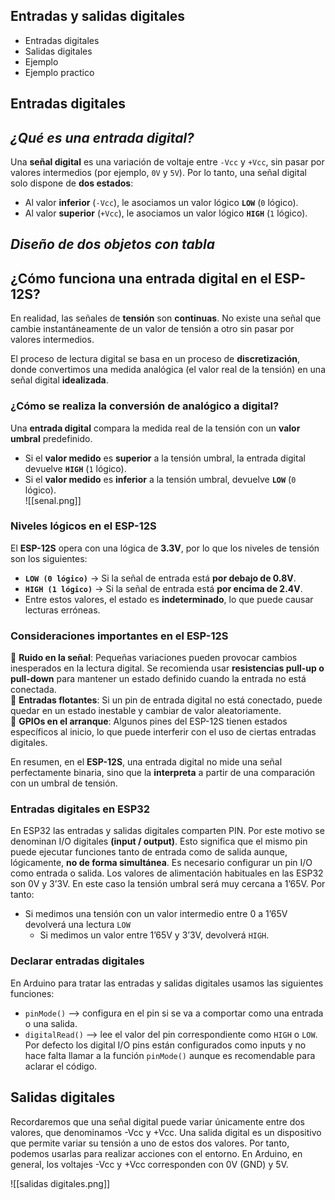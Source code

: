 ## Entradas y salidas digitales

- Entradas digitales
- Salidas digitales
- Ejemplo
- Ejemplo practico

## Entradas digitales
 ## *¿Qué es una entrada digital?*
  Una **señal digital** es una variación de voltaje entre `-Vcc` y `+Vcc`, sin pasar por valores intermedios (por ejemplo, `0V` y `5V`). Por lo tanto, una señal digital solo dispone de **dos estados**: 
   - Al valor **inferior** (`-Vcc`), le asociamos un valor lógico **`LOW`** (`0` lógico).
   - Al valor **superior** (`+Vcc`), le asociamos un valor lógico **`HIGH`** (`1` lógico).
 ## *Diseño de dos objetos con tabla*
 ## ¿Cómo funciona una entrada digital en el ESP-12S?

En realidad, las señales de **tensión** son **continuas**. No existe una señal que cambie instantáneamente de un valor de tensión a otro sin pasar por valores intermedios.  

El proceso de lectura digital se basa en un proceso de **discretización**, donde convertimos una medida analógica (el valor real de la tensión) en una señal digital **idealizada**.  

### ¿Cómo se realiza la conversión de analógico a digital?

Una **entrada digital** compara la medida real de la tensión con un **valor umbral** predefinido.  
- Si el **valor medido** es **superior** a la tensión umbral, la entrada digital devuelve **`HIGH`** (`1` lógico).  
- Si el **valor medido** es **inferior** a la tensión umbral, devuelve **`LOW`** (`0` lógico).  
![[senal.png]]
### Niveles lógicos en el ESP-12S  
El **ESP-12S** opera con una lógica de **3.3V**, por lo que los niveles de tensión son los siguientes:  

- **`LOW (0 lógico)`** → Si la señal de entrada está **por debajo de 0.8V**.  
- **`HIGH (1 lógico)`** → Si la señal de entrada está **por encima de 2.4V**.  
- Entre estos valores, el estado es **indeterminado**, lo que puede causar lecturas erróneas.  

### Consideraciones importantes en el ESP-12S  
🔹 **Ruido en la señal**: Pequeñas variaciones pueden provocar cambios inesperados en la lectura digital. Se recomienda usar **resistencias pull-up o pull-down** para mantener un estado definido cuando la entrada no está conectada.  
🔹 **Entradas flotantes**: Si un pin de entrada digital no está conectado, puede quedar en un estado inestable y cambiar de valor aleatoriamente.  
🔹 **GPIOs en el arranque**: Algunos pines del ESP-12S tienen estados específicos al inicio, lo que puede interferir con el uso de ciertas entradas digitales.  

En resumen, en el **ESP-12S**, una entrada digital no mide una señal perfectamente binaria, sino que la **interpreta** a partir de una comparación con un umbral de tensión. 

### Entradas digitales en ESP32
En ESP32 las entradas y salidas digitales comparten PIN. Por este motivo se denominan I/O digitales **(input / output)**.
Esto significa que el mismo pin puede ejecutar funciones tanto de entrada como de salida aunque, lógicamente, **no de forma simultánea**. Es necesario configurar un pin I/O como entrada o salida.
Los valores de alimentación habituales en las ESP32 son 0V y 3’3V. En este caso la tensión umbral será muy cercana a 1’65V. Por tanto:
- Si medimos una tensión con un valor intermedio entre 0 a 1’65V devolverá una lectura `LOW`
	- Si medimos un valor entre 1’65V y 3’3V, devolverá `HIGH`.

### Declarar entradas digitales

En Arduino para tratar las entradas y salidas digitales usamos las siguientes funciones:
-  `pinMode()` –> configura en el pin si se va a comportar como una entrada o una salida.
- `digitalRead()` –> lee el valor del pin correspondiente como `HIGH` o `LOW`. Por defecto los digital I/O pins están configurados como inputs y no hace falta llamar a la función `pinMode()` aunque es recomendable para aclarar el código.

## Salidas digitales
Recordaremos que una señal digital puede variar únicamente entre dos valores, que denominamos -Vcc y +Vcc. Una salida digital es un dispositivo que permite variar su tensión a uno de estos dos valores. Por tanto, podemos usarlas para realizar acciones con el entorno. En Arduino, en general, los voltajes -Vcc y +Vcc corresponden con 0V (GND) y 5V.

![[salidas digitales.png]]

